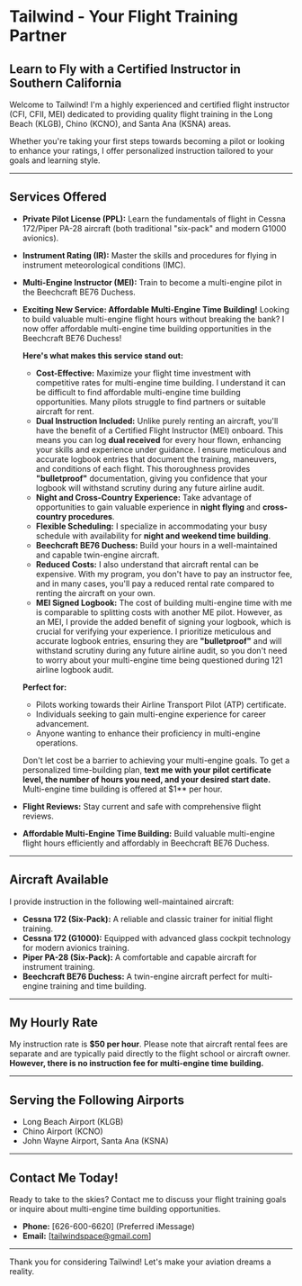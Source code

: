 #   Tailwind - Your Flight Training Partner

##   Learn to Fly with a Certified Instructor in Southern California

Welcome to Tailwind! I'm a highly experienced and certified flight instructor (CFI, CFII, MEI) dedicated to providing quality flight training in the Long Beach (KLGB), Chino (KCNO), and Santa Ana (KSNA) areas.

Whether you're taking your first steps towards becoming a pilot or looking to enhance your ratings, I offer personalized instruction tailored to your goals and learning style.

---

##   Services Offered

* **Private Pilot License (PPL):** Learn the fundamentals of flight in Cessna 172/Piper PA-28 aircraft (both traditional "six-pack" and modern G1000 avionics).
* **Instrument Rating (IR):** Master the skills and procedures for flying in instrument meteorological conditions (IMC).
* **Multi-Engine Instructor (MEI):** Train to become a multi-engine pilot in the Beechcraft BE76 Duchess.
* **Exciting New Service: Affordable Multi-Engine Time Building!** Looking to build valuable multi-engine flight hours without breaking the bank? I now offer affordable multi-engine time building opportunities in the Beechcraft BE76 Duchess!

    **Here's what makes this service stand out:**

    * **Cost-Effective:** Maximize your flight time investment with competitive rates for multi-engine time building. I understand it can be difficult to find affordable multi-engine time building opportunities. Many pilots struggle to find partners or suitable aircraft for rent.
    * **Dual Instruction Included:** Unlike purely renting an aircraft, you'll have the benefit of a Certified Flight Instructor (MEI) onboard. This means you can log **dual received** for every hour flown, enhancing your skills and experience under guidance. I ensure meticulous and accurate logbook entries that document the training, maneuvers, and conditions of each flight. This thoroughness provides **"bulletproof"** documentation, giving you confidence that your logbook will withstand scrutiny during any future airline audit.
    * **Night and Cross-Country Experience:** Take advantage of opportunities to gain valuable experience in **night flying** and **cross-country procedures**.
    * **Flexible Scheduling:** I specialize in accommodating your busy schedule with availability for **night and weekend time building**.
    * **Beechcraft BE76 Duchess:** Build your hours in a well-maintained and capable twin-engine aircraft.
    * **Reduced Costs:** I also understand that aircraft rental can be expensive. With my program, you don't have to pay an instructor fee, and in many cases, you'll pay a reduced rental rate compared to renting the aircraft on your own.
    * **MEI Signed Logbook:** The cost of building multi-engine time with me is comparable to splitting costs with another ME pilot. However, as an MEI, I provide the added benefit of signing your logbook, which is crucial for verifying your experience.  I prioritize meticulous and accurate logbook entries, ensuring they are **"bulletproof"** and will withstand scrutiny during any future airline audit, so you don't need to worry about your multi-engine time being questioned during 121 airline logbook audit.

    **Perfect for:**

    * Pilots working towards their Airline Transport Pilot (ATP) certificate.
    * Individuals seeking to gain multi-engine experience for career advancement.
    * Anyone wanting to enhance their proficiency in multi-engine operations.

    Don't let cost be a barrier to achieving your multi-engine goals. To get a personalized time-building plan, **text me with your pilot certificate level, the number of hours you need, and your desired start date.** Multi-engine time building is offered at \$1** per hour.
* **Flight Reviews:** Stay current and safe with comprehensive flight reviews.
* **Affordable Multi-Engine Time Building:** Build valuable multi-engine flight hours efficiently and affordably in Beechcraft BE76 Duchess.

---

##   Aircraft Available

I provide instruction in the following well-maintained aircraft:

* **Cessna 172 (Six-Pack):** A reliable and classic trainer for initial flight training.
* **Cessna 172 (G1000):** Equipped with advanced glass cockpit technology for modern avionics training.
* **Piper PA-28 (Six-Pack):** A comfortable and capable aircraft for instrument training.
* **Beechcraft BE76 Duchess:** A twin-engine aircraft perfect for multi-engine training and time building.

---

##   My Hourly Rate

My instruction rate is **$50 per hour**. Please note that aircraft rental fees are separate and are typically paid directly to the flight school or aircraft owner. **However, there is no instruction fee for multi-engine time building.**

---

##   Serving the Following Airports

* Long Beach Airport (KLGB)
* Chino Airport (KCNO)
* John Wayne Airport, Santa Ana (KSNA)

---

##   Contact Me Today!

Ready to take to the skies? Contact me to discuss your flight training goals or inquire about multi-engine time building opportunities.

* **Phone:** \[626-600-6620] (Preferred iMessage)
* **Email:** \[tailwindspace@gmail.com]

---

Thank you for considering Tailwind! Let's make your aviation dreams a reality.
